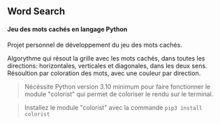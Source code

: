## Word Search

#### Jeu des mots cachés en langage Python

Projet personnel de développement du jeu des mots cachés.

Algorythme qui résout la grille avec les mots cachés, dans toutes les directions: horizontales, verticales et diagonales, dans les deux sens.
Résoultion par coloration des mots, avec une couleur par direction.

>Nécéssite Python version 3.10 minimum pour faire fonctionner le module "colorist" qui permet de coloriser le rendu sur le terminal.

>Installez le module "colorist" avec la commande `pip3 install colorist`